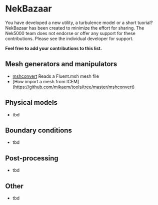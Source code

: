 # NekBazaar
You have developed a new utility, a turbulence model or a short tuorial?
NekBazaar has been created to minimize the effort for sharing. The Nek5000 team does not endorse or offer any support for these contributions. Please see the individual developer for support.

__Feel free to add your contributions to this list.__

## Mesh generators and manipulators
* [mshconvert](https://github.com/mikaem/tools/tree/master/mshconvert) Reads a Fluent.msh mesh file
* [How import a mesh from ICEM] (https://github.com/mikaem/tools/tree/master/mshconvert)

## Physical models
* tbd

## Boundary conditions
* tbd

## Post-processing
* tbd

## Other
* tbd
